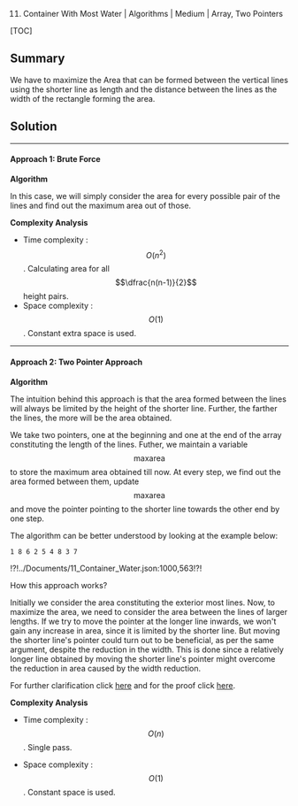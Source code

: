 11. Container With Most Water | Algorithms | Medium | Array, Two Pointers

[TOC]

## Summary
We have to maximize the Area that can be formed between the vertical lines using the shorter line as length and the distance between the lines as the width of the rectangle forming the area.

## Solution
---

#### Approach 1: Brute Force

**Algorithm**

In this case, we will simply consider the area for every possible pair of the lines and find out the maximum area out of those.



**Complexity Analysis**

* Time complexity : $$O(n^2)$$. Calculating area for all $$\dfrac{n(n-1)}{2}$$ height pairs.
* Space complexity : $$O(1)$$. Constant extra space is used.


---
#### Approach 2: Two Pointer Approach

**Algorithm**

The intuition behind this approach is that the area formed between the lines will always be limited by the height of the shorter line. Further, the farther the lines, the more will be the area obtained.

We take two pointers, one at the beginning and one at the end of the array constituting the length of the lines. Futher, we maintain a variable $$\text{maxarea}$$ to store the maximum area obtained till now. At every step, we find out the area formed between them, update $$\text{maxarea}$$ and move the pointer pointing to the shorter line towards the other end by one step.

The algorithm can be better understood by looking at the example below:
```
1 8 6 2 5 4 8 3 7
```


!?!../Documents/11_Container_Water.json:1000,563!?!

How this approach works?

Initially we consider the area constituting the exterior most lines. Now, to maximize the area, we need to consider the area between the lines of larger lengths. If we try to move the pointer at the longer line inwards, we won't gain any increase in area, since it is limited by the shorter line. But moving the shorter line's pointer could turn out to be beneficial, as per the same argument, despite the reduction in the width. This is done since a relatively longer line obtained by moving the shorter line's pointer might overcome the reduction in area caused by the width reduction.

For further clarification click [here](https://leetcode.com/problems/container-with-most-water/discuss/6099/yet-another-way-to-see-what-happens-in-the-on-algorithm) and for the proof click [here](https://leetcode.com/problems/container-with-most-water/discuss/6089/Anyone-who-has-a-O(N)-algorithm/7268).



**Complexity Analysis**

* Time complexity : $$O(n)$$. Single pass.

* Space complexity : $$O(1)$$. Constant space is used.
